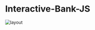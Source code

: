 # Interactive-Bank-JS


![layout](https://user-images.githubusercontent.com/56845656/153715527-907ed9c7-f1e3-4d17-8597-410b9bc18b33.png)
